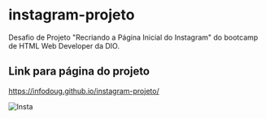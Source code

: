 # instagram-projeto
<p> Desafio de Projeto "Recriando a Página Inicial do Instagram" do bootcamp de HTML Web Developer da DIO.

## Link para página do projeto
https://infodoug.github.io/instagram-projeto/

![Insta](https://user-images.githubusercontent.com/108598109/194709649-5ee0de49-19c0-421e-acfb-0630d52dbe86.gif)


